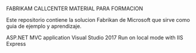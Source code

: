FABRIKAM CALLCENTER MATERIAL PARA FORMACION

Este repositorio contiene la solucion Fabrikan de Microsoft que sirve como guia de ejemplo y aprendizaje.

ASP.NET MVC application
Visual Studio 2017
Run on local mode with IIS Express